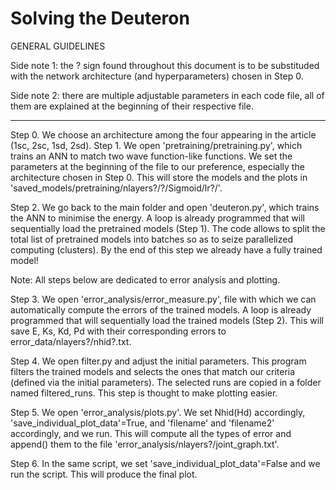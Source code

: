 # Solving the Deuteron

GENERAL GUIDELINES

Side note 1: the ? sign found throughout this document is to be substituded with the network architecture (and hyperparameters) chosen in Step 0.

Side note 2: there are multiple adjustable parameters in each code file, all of them are explained at the beginning of their respective file.

-------------------------------------------------------------------------------------------------------------------------------------------------------------------------

Step 0. We choose an architecture among the four appearing in the article (1sc, 2sc, 1sd, 2sd). 
Step 1. We open 'pretraining/pretraining.py', which trains an ANN to match two wave function-like functions. We set the parameters at the beginning of the file to our preference, especially the architecture chosen in Step 0. This will store the models and the plots in 'saved_models/pretraining/nlayers?/?/Sigmoid/lr?/'. 

Step 2. We go back to the main folder and open 'deuteron.py', which trains the ANN to minimise the energy. A loop is already programmed that will sequentially load the pretrained models (Step 1). The code allows to split the total list of pretrained models into batches so as to seize parallelized computing (clusters). 
By the end of this step we already have a fully trained model!

Note: All steps below are dedicated to error analysis and plotting.

Step 3. We open 'error_analysis/error_measure.py', file with which we can automatically compute the errors of the trained models. A loop is already programmed that will sequentially load the trained models (Step 2).
This will save E, Ks, Kd, Pd with their corresponding errors to error_data/nlayers?/nhid?.txt. 

Step 4. We open filter.py and adjust the initial parameters. This program filters the trained models and selects the ones that match our criteria (defined via the initial parameters). The selected runs are copied in a folder named filtered_runs. This step is thought to make plotting easier.

Step 5. We open 'error_analysis/plots.py'. We set Nhid(Hd) accordingly, 'save_individual_plot_data'=True, and 'filename' and 'filename2' accordingly, and we run.
This will compute all the types of error and append() them to the file 'error_analysis/nlayers?/joint_graph.txt'. 

Step 6. In the same script, we set 'save_individual_plot_data'=False and we run the script. This will produce the final plot.

